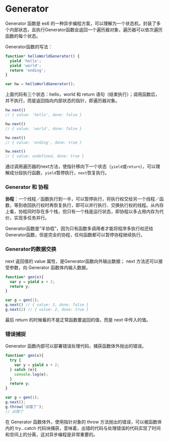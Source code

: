 # Generator
Generator 函数是 es6 的一种异步编程方案，可以理解为一个状态机，封装了多个内部状态，且执行Generator函数会返回一个遍历器对象，遍历器可以依次遍历函数的每个状态。

Generator函数的写法：
```javascript
function* helloWorldGenerator() {
  yield 'hello';
  yield 'world';
  return 'ending';
}

var hw = helloWorldGenerator();
```
上面代码有三个状态：hello，world 和 return 语句（结束执行）；调用函数后，并不执行，而是返回指向内部状态的指针，即遍历器对象。
```javascript
hw.next()
// { value: 'hello', done: false }

hw.next()
// { value: 'world', done: false }

hw.next()
// { value: 'ending', done: true }

hw.next()
// { value: undefined, done: true }
```
通过调用遍历器的next方法，使指针移向下一个状态（`yield`或`return`），可以理解成分段执行函数，`yield`暂停执行，`next`恢复执行。

### Generator 和 协程
**协程**：一个线程／函数执行到一半，可以暂停执行，将执行权交给另一个线程／函数，等到收回执行权时再恢复执行，即可以并行执行、交换执行权的线程。从内存上看，协程同时存在多个栈，但只有一个栈是运行状态，即协程以多占用内存为代价，实现多任务并行。

Generator函数是“半协程”，因为只有函数多调用者才能将程序多执行权还给Generator函数，但是完全的协程，任何函数都可以暂停协程继续执行。

### Generator的数据交换
next 返回值的 value 属性，是Generator函数向外输出数据；
next 方法还可以接受参数，向 Generator 函数体内输入数据。

```javascript
function* gen(x){
  var y = yield x + 2;
  return y;
}

var g = gen(1);
g.next() // { value: 3, done: false }
g.next(2) // { value: 2, done: true }
```

最后 return 的时候看的不是正常函数要返回的值，而是 next 中传入的值。
### 错误捕捉
Generator 函数内部可以部署错误处理代码，捕获函数体外抛出的错误。
```javascript
function* gen(x){
  try {
    var y = yield x + 2;
  } catch (e){
    console.log(e);
  }
  return y;
}

var g = gen(1);
g.next();
g.throw('出错了');
// 出错了
```

在 Generator 函数体外，使用指针对象的 throw 方法抛出的错误，可以被函数体内的 try...catch 代码块捕获，意味着，出错的代码与处理错误的代码实现了时间和空间上的分离，这对异步编程是非常重要的。